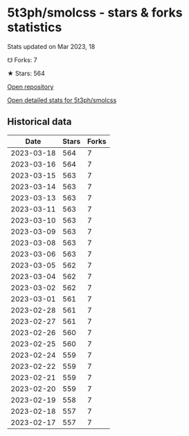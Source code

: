 # 5t3ph/smolcss - stars & forks statistics

Stats updated on Mar 2023, 18

☋ Forks: 7

★ Stars: 564

[Open repository](https://github.com/5t3ph/smolcss)

[Open detailed stats for 5t3ph/smolcss](https://reviewgithub.com/rep/5t3ph/smolcss)

## Historical data
| Date | Stars | Forks |
|------|-------|-------|
| 2023-03-18 | 564 | 7 | 
| 2023-03-16 | 564 | 7 | 
| 2023-03-15 | 563 | 7 | 
| 2023-03-14 | 563 | 7 | 
| 2023-03-13 | 563 | 7 | 
| 2023-03-11 | 563 | 7 | 
| 2023-03-10 | 563 | 7 | 
| 2023-03-09 | 563 | 7 | 
| 2023-03-08 | 563 | 7 | 
| 2023-03-06 | 563 | 7 | 
| 2023-03-05 | 562 | 7 | 
| 2023-03-04 | 562 | 7 | 
| 2023-03-02 | 562 | 7 | 
| 2023-03-01 | 561 | 7 | 
| 2023-02-28 | 561 | 7 | 
| 2023-02-27 | 561 | 7 | 
| 2023-02-26 | 560 | 7 | 
| 2023-02-25 | 560 | 7 | 
| 2023-02-24 | 559 | 7 | 
| 2023-02-22 | 559 | 7 | 
| 2023-02-21 | 559 | 7 | 
| 2023-02-20 | 559 | 7 | 
| 2023-02-19 | 558 | 7 | 
| 2023-02-18 | 557 | 7 | 
| 2023-02-17 | 557 | 7 | 

